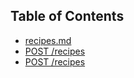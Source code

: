 ## Table of Contents
* [recipes.md](recipes.md)
 * [POST /recipes](recipes.md#post-recipes)
 * [POST /recipes](recipes.md#post-recipes-1)
